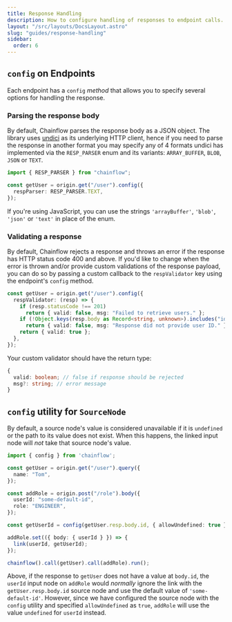 ```yaml
---
title: Response Handling
description: How to configure handling of responses to endpoint calls.
layout: "/src/layouts/DocsLayout.astro"
slug: "guides/response-handling"
sidebar:
  order: 6
---
```


## `config` on Endpoints

Each endpoint has a `config` _method_ that allows you to specify several options for handling the response.

### Parsing the response body

By default, Chainflow parses the response body as a JSON object. The library uses [undici](https://github.com/nodejs/undici) as its underlying HTTP client, hence if you need to parse the response in another format you may specify any of 4 formats undici has implemented via the `RESP_PARSER` enum and its variants: `ARRAY_BUFFER`, `BLOB`, `JSON` or `TEXT`.

```typescript {3-4}
import { RESP_PARSER } from "chainflow";

const getUser = origin.get("/user").config({
  respParser: RESP_PARSER.TEXT,
});
```

If you're using JavaScript, you can use the strings `'arrayBuffer'`, `'blob'`, `'json'` or `'text'` in place of the enum.

### Validating a response

By default, Chainflow rejects a response and throws an error if the response has HTTP status code 400 and above. If you'd like to change when the error is thrown and/or provide custom validations of the response payload, you can do so by passing a custom callback to the `respValidator` key using the endpoint's `config` method.

```typescript
const getUser = origin.get("/user").config({
  respValidator: (resp) => {
    if (resp.statusCode !== 201)
      return { valid: false, msg: "Failed to retrieve users." };
    if (!Object.keys(resp.body as Record<string, unknown>).includes("id"))
      return { valid: false, msg: "Response did not provide user ID." };
    return { valid: true };
  },
});
```

Your custom validator should have the return type:

```typescript
{
  valid: boolean; // false if response should be rejected
  msg?: string; // error message
}
```

## `config` utility for `SourceNode`

By default, a source node's value is considered unavailable if it is `undefined` or the path to its value does not exist. When this happens, the linked input node will _not_ take that source node's value.

```typescript {1} {12} {15}
import { config } from 'chainflow';

const getUser = origin.get("/user").query({
  name: "Tom",
});

const addRole = origin.post("/role").body({
  userId: "some-default-id",
  role: "ENGINEER",
});

const getUserId = config(getUser.resp.body.id, { allowUndefined: true });

addRole.set(({ body: { userId } }) => {
  link(userId, getUserId);
});

chainflow().call(getUser).call(addRole).run();
```

Above, if the response to `getUser` does not have a value at `body.id`, the `userId` input node on `addRole` would _normally_ ignore the link with the `getUser.resp.body.id` source node and use the default value of `'some-default-id'`. However, since we have configured the source node with the `config` utility and specified `allowUndefined` as `true`, `addRole` will use the value `undefined` for `userId` instead.
